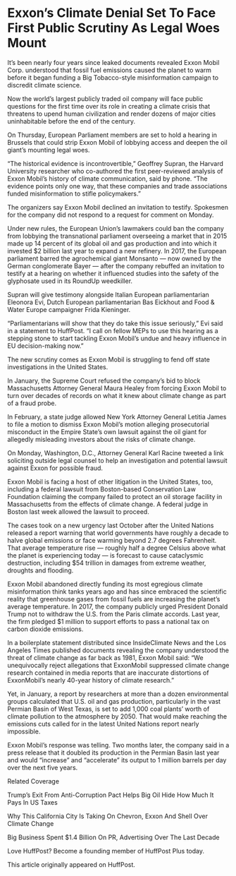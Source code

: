 Exxon’s Climate Denial Set To Face First Public Scrutiny As Legal Woes Mount
============================================================================

It’s been nearly four years since leaked documents revealed Exxon Mobil Corp. understood that fossil fuel emissions caused the planet to warm before it began funding a Big Tobacco-style misinformation campaign to discredit climate science.

Now the world’s largest publicly traded oil company will face public questions for the first time over its role in creating a climate crisis that threatens to upend human civilization and render dozens of major cities uninhabitable before the end of the century. 

On Thursday, European Parliament members are set to hold a hearing in Brussels that could strip Exxon Mobil of lobbying access and deepen the oil giant’s mounting legal woes. 

“The historical evidence is incontrovertible,” Geoffrey Supran, the Harvard University researcher who co-authored the first peer-reviewed analysis of Exxon Mobil’s history of climate communication, said by phone. “The evidence points only one way, that these companies and trade associations funded misinformation to stifle policymakers.” 

The organizers say Exxon Mobil declined an invitation to testify. Spokesmen for the company did not respond to a request for comment on Monday.

Under new rules, the European Union’s lawmakers could ban the company from lobbying the transnational parliament overseeing a market that in 2015 made up 14 percent of its global oil and gas production and into which it invested $2 billion last year to expand a new refinery. In 2017, the European parliament barred the agrochemical giant Monsanto ― now owned by the German conglomerate Bayer ― after the company rebuffed an invitation to testify at a hearing on whether it influenced studies into the safety of the glyphosate used in its RoundUp weedkiller.

Supran will give testimony alongside Italian European parliamentarian Eleonora Evi, Dutch European parliamentarian Bas Eickhout and Food & Water Europe campaigner Frida Kieninger.

“Parliamentarians will show that they do take this issue seriously,” Evi said in a statement to HuffPost. “I call on fellow MEPs to use this hearing as a stepping stone to start tackling Exxon Mobil’s undue and heavy influence in EU decision-making now.” 

The new scrutiny comes as Exxon Mobil is struggling to fend off state investigations in the United States. 

In January, the Supreme Court refused the company’s bid to block Massachusetts Attorney General Maura Healey from forcing Exxon Mobil to turn over decades of records on what it knew about climate change as part of a fraud probe. 

In February, a state judge allowed New York Attorney General Letitia James to file a motion to dismiss Exxon Mobil’s motion alleging prosecutorial misconduct in the Empire State’s own lawsuit against the oil giant for allegedly misleading investors about the risks of climate change. 

On Monday, Washington, D.C., Attorney General Karl Racine tweeted a link soliciting outside legal counsel to help an investigation and potential lawsuit against Exxon for possible fraud. 

Exxon Mobil is facing a host of other litigation in the United States, too, including a federal lawsuit from Boston-based Conservation Law Foundation claiming the company failed to protect an oil storage facility in Massachusetts from the effects of climate change. A federal judge in Boston last week allowed the lawsuit to proceed. 

The cases took on a new urgency last October after the United Nations released a report warning that world governments have roughly a decade to halve global emissions or face warming beyond 2.7 degrees Fahrenheit. That average temperature rise ― roughly half a degree Celsius above what the planet is experiencing today ― is forecast to cause cataclysmic destruction, including $54 trillion in damages from extreme weather, droughts and flooding.

Exxon Mobil abandoned directly funding its most egregious climate misinformation think tanks years ago and has since embraced the scientific reality that greenhouse gases from fossil fuels are increasing the planet’s average temperature. In 2017, the company publicly urged President Donald Trump not to withdraw the U.S. from the Paris climate accords. Last year, the firm pledged $1 million to support efforts to pass a national tax on carbon dioxide emissions. 

In a boilerplate statement distributed since InsideClimate News and the Los Angeles Times published documents revealing the company understood the threat of climate change as far back as 1981, Exxon Mobil said: “We unequivocally reject allegations that ExxonMobil suppressed climate change research contained in media reports that are inaccurate distortions of ExxonMobil’s nearly 40-year history of climate research.” 

Yet, in January, a report by researchers at more than a dozen environmental groups calculated that U.S. oil and gas production, particularly in the vast Permian Basin of West Texas, is set to add 1,000 coal plants’ worth of climate pollution to the atmosphere by 2050. That would make reaching the emissions cuts called for in the latest United Nations report nearly impossible. 

Exxon Mobil’s response was telling. Two months later, the company said in a press release that it doubled its production in the Permian Basin last year and would “increase” and “accelerate” its output to 1 million barrels per day over the next five years. 

Related Coverage

Trump’s Exit From Anti-Corruption Pact Helps Big Oil Hide How Much It Pays In US Taxes

Why This California City Is Taking On Chevron, Exxon And Shell Over Climate Change

Big Business Spent $1.4 Billion On PR, Advertising Over The Last Decade

Love HuffPost? Become a founding member of HuffPost Plus today.

This article originally appeared on HuffPost.